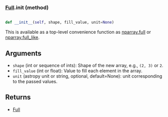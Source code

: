 ### [Full](Full.md).__init__ (method)


```py

def __init__(self, shape, fill_value, unit=None)

```



This is available as a top-level convenience function as [nparray.full](nparray.full.md)
or [nparray.full_like](nparray.full_like.md).

Arguments
------------
* `shape` (int or sequence of ints): Shape of the new array, e.g.,
    ``(2, 3)`` or ``2``.
* `fill_value` (int or float): Value to fill each element in the array.
* `unit` (astropy unit or string, optional, default=None): unit
  corresponding to the passed values.

Returns
-----------
* [Full](Full.md)


